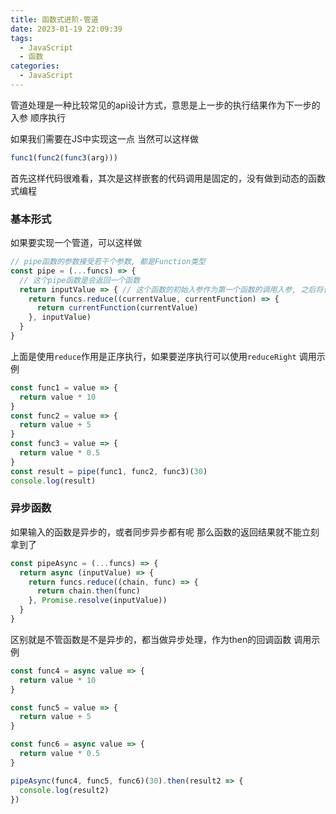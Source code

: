 ```yaml
---
title: 函数式进阶-管道
date: 2023-01-19 22:09:39
tags: 
  - JavaScript
  - 函数
categories: 
  - JavaScript
---
```


管道处理是一种比较常见的api设计方式，意思是上一步的执行结果作为下一步的入参
顺序执行

<!-- more -->

如果我们需要在JS中实现这一点
当然可以这样做
```typescript
func1(func2(func3(arg)))
```
首先这样代码很难看，其次是这样嵌套的代码调用是固定的，没有做到动态的函数式编程

### 基本形式

如果要实现一个管道，可以这样做
```javascript
// pipe函数的参数接受若干个参数, 都是Function类型
const pipe = (...funcs) => {
  // 这个pipe函数是会返回一个函数
  return inputValue => { // 这个函数的初始入参作为第一个函数的调用入参, 之后将该函数返回值作为下一个函数的入参
    return funcs.reduce((currentValue, currentFunction) => {
      return currentFunction(currentValue)
    }, inputValue)
  }
}
```
上面是使用`reduce`作用是正序执行，如果要逆序执行可以使用`reduceRight`
调用示例
```javascript
const func1 = value => {
  return value * 10
}
const func2 = value => {
  return value + 5
}
const func3 = value => {
  return value * 0.5
}
const result = pipe(func1, func2, func3)(30)
console.log(result)
```

### 异步函数
如果输入的函数是异步的，或者同步异步都有呢
那么函数的返回结果就不能立刻拿到了

```javascript
const pipeAsync = (...funcs) => {
  return async (inputValue) => {
    return funcs.reduce((chain, func) => {
      return chain.then(func)
    }, Promise.resolve(inputValue))
  }
}
```
区别就是不管函数是不是异步的，都当做异步处理，作为then的回调函数
调用示例
```javascript
const func4 = async value => {
  return value * 10
}

const func5 = value => {
  return value + 5
}

const func6 = async value => {
  return value * 0.5
}

pipeAsync(func4, func5, func6)(30).then(result2 => {
  console.log(result2)
})
```